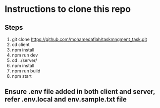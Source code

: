 # Instructions to clone this repo

## Steps 
  1. git clone https://github.com/mohamedaflah/taskmngment_task.git
  2. cd client
  3. npm install
  4. npm run dev
  5. cd ../server/
  6. npm install
  7. npm run build
  8. npm start

## Ensure .env file added in both client and server, refer .env.local and env.sample.txt file